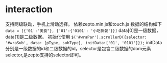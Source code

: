 # interaction
支持两级联动，手机上滑动选择。
依赖zepto.min.js和touch.js
数据的结构如下
`data = [{'01':"美食"}, {'01':{'0101': '小吃快餐'}}]`
data[0]是一级数据，data[1]是二级数据。
初始化使用
`$('#wraPar').scrollerD({selector: '#wraSub', data: [pType, subType], initData:['01', '0101']});`
initData分别是一级数据的id和二级数据的id。selector是包含二级数据的dom元素selector,是zepto支持的selector即可。